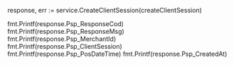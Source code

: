 response, err := service.CreateClientSession(createClientSession)

fmt.Printf(response.Psp_ResponseCod)
fmt.Printf(response.Psp_ResponseMsg)
fmt.Printf(response.Psp_MerchantId)
fmt.Printf(response.Psp_ClientSession)
fmt.Printf(response.Psp_PosDateTime)
fmt.Printf(response.Psp_CreatedAt)
